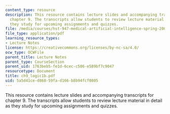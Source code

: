 ```yaml
---
content_type: resource
description: This resource contains lecture slides and accompanying transcripts for
  chapter 9. The transcripts allow students to review lecture material in detail as
  they study for upcoming assignments and quizzes.
file: /media/courses/hst-947-medical-artificial-intelligence-spring-2005/5a5d41ced86859fad166b8b94fcf0805_ch9_logic1b.pdf
file_type: application/pdf
learning_resource_types:
- Lecture Notes
license: https://creativecommons.org/licenses/by-nc-sa/4.0/
ocw_type: OCWFile
parent_title: Lecture Notes
parent_type: CourseSection
parent_uid: 1763beb5-fe1d-6cec-c586-e589bf7c9047
resourcetype: Document
title: ch9_logic1b.pdf
uid: 5a5d41ce-d868-59fa-d166-b8b94fcf0805
---
```

This resource contains lecture slides and accompanying transcripts for chapter 9. The transcripts allow students to review lecture material in detail as they study for upcoming assignments and quizzes.